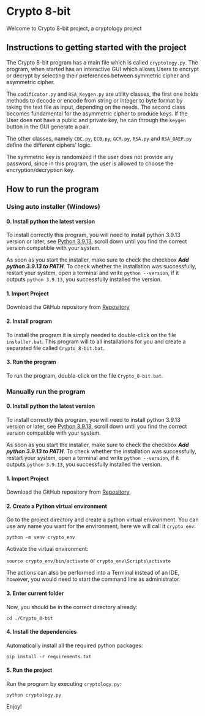 # Crypto 8-bit

Welcome to Crypto 8-bit project, a cryptology project 

## Instructions to getting started with the project

The Crypto 8-bit program has a main file which is called  ```cryptology.py```. The program, when started has an interactive GUI which allows Users to encrypt or decrypt by selecting their preferences between symmetric cipher and asymmetric cipher.

The ```codificator.py``` and ```RSA_Keygen.py``` are utility classes, the first one holds methods to decode or encode from string or integer to byte format by taking the text file as input, depending on the needs. The second class becomes fundamental for the asymmetric cipher to produce keys. If the User does not have a public and private key, he can through the ```keygen``` button in the GUI generate a pair.

The other classes, namely ```CBC.py```, ```ECB.py```, ```GCM.py```, ```RSA.py``` and ```RSA_OAEP.py``` define the different ciphers' logic.

The symmetric key is randomized if the user does not provide any password, since in this program, the user is allowed to choose the encryption/decryption key.

## How to run the program

### Using auto installer (Windows)

#### 0. Install python the latest version

To install correctly this program, you will need to install python 3.9.13 version or later, see [Python 3.9.13](https://www.python.org/downloads/windows/), scroll down until you find the correct version compatible with your system.

As soon as you start the installer, make sure to check the checkbox ***Add python 3.9.13 to PATH***. To check whether the installation was successfully, restart your system, open a terminal and write `python --version`, if it outputs `python 3.9.13`, you successfully installed the version.

#### 1. Import Project

Download the GitHub repository from [Repository](https://GitHub.com/mdeliso97/Security)

#### 2. Install program

To install the program it is simply needed to double-click on the file ```installer.bat```. This program will to all installations for you and create a separated file called ```Crypto_8-bit.bat```.

#### 3. Run the program

To run the program, double-click on the file ```Crypto_8-bit.bat```.


### Manually run the program

#### 0. Install python the latest version

To install correctly this program, you will need to install python 3.9.13 version or later, see [Python 3.9.13](https://www.python.org/downloads/windows/), scroll down until you find the correct version compatible with your system.

As soon as you start the installer, make sure to check the checkbox ***Add python 3.9.13 to PATH***. To check whether the installation was successfully, restart your system, open a terminal and write `python --version`, if it outputs `python 3.9.13`, you successfully installed the version.

#### 1. Import Project

Download the GitHub repository from [Repository](https://GitHub.com/mdeliso97/Security)

#### 2. Create a Python virtual environment

Go to the project directory and create a python virtual environment. You can use any name you want for the environment, here we will call it `crypto_env`:

`python -m venv crypto_env`

Activate the virtual environment:

`source crypto_env/bin/activate` or `crypto_env\Scripts\activate`

The actions can also be performed into a Terminal instead of an IDE, however, you would need to start the command line as administrator.

#### 3. Enter current folder

Now, you should be in the correct directory already:

`cd ./Crypto_8-bit`

#### 4. Install the dependencies
Automatically install all the required python packages:

`pip install -r requirements.txt`

#### 5. Run the project
Run the program by executing `cryptology.py`:

`python cryptology.py`

Enjoy!





